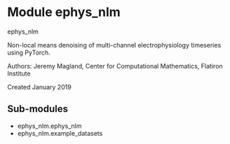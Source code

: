 Module ephys_nlm
================
ephys_nlm

Non-local means denoising of multi-channel electrophysiology timeseries using PyTorch.

Authors: Jeremy Magland, Center for Computational Mathematics, Flatiron Institute

Created January 2019

Sub-modules
-----------
* ephys_nlm.ephys_nlm
* ephys_nlm.example_datasets
